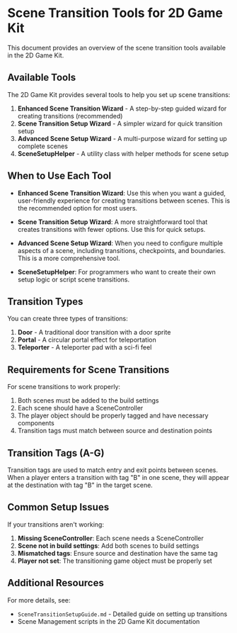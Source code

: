 # Scene Transition Tools for 2D Game Kit

This document provides an overview of the scene transition tools available in the 2D Game Kit.

## Available Tools

The 2D Game Kit provides several tools to help you set up scene transitions:

1. **Enhanced Scene Transition Wizard** - A step-by-step guided wizard for creating transitions (recommended)
2. **Scene Transition Setup Wizard** - A simpler wizard for quick transition setup
3. **Advanced Scene Setup Wizard** - A multi-purpose wizard for setting up complete scenes
4. **SceneSetupHelper** - A utility class with helper methods for scene setup

## When to Use Each Tool

- **Enhanced Scene Transition Wizard**: Use this when you want a guided, user-friendly experience for creating transitions between scenes. This is the recommended option for most users.

- **Scene Transition Setup Wizard**: A more straightforward tool that creates transitions with fewer options. Use this for quick setups.

- **Advanced Scene Setup Wizard**: When you need to configure multiple aspects of a scene, including transitions, checkpoints, and boundaries. This is a more comprehensive tool.

- **SceneSetupHelper**: For programmers who want to create their own setup logic or script scene transitions.

## Transition Types

You can create three types of transitions:

1. **Door** - A traditional door transition with a door sprite
2. **Portal** - A circular portal effect for teleportation
3. **Teleporter** - A teleporter pad with a sci-fi feel

## Requirements for Scene Transitions

For scene transitions to work properly:

1. Both scenes must be added to the build settings
2. Each scene should have a SceneController
3. The player object should be properly tagged and have necessary components
4. Transition tags must match between source and destination points

## Transition Tags (A-G)

Transition tags are used to match entry and exit points between scenes. When a player enters a transition with tag "B" in one scene, they will appear at the destination with tag "B" in the target scene.

## Common Setup Issues

If your transitions aren't working:

1. **Missing SceneController**: Each scene needs a SceneController
2. **Scene not in build settings**: Add both scenes to build settings
3. **Mismatched tags**: Ensure source and destination have the same tag
4. **Player not set**: The transitioning game object must be properly set

## Additional Resources

For more details, see:
- `SceneTransitionSetupGuide.md` - Detailed guide on setting up transitions
- Scene Management scripts in the 2D Game Kit documentation
